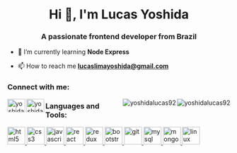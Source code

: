 <h1 align="center">Hi 👋, I'm Lucas Yoshida</h1>
<h3 align="center">A passionate frontend developer from Brazil</h3>

- 🌱 I’m currently learning **Node Express**

- 📫 How to reach me **lucaslimayoshida@gmail.com**


<h3 align="left">Connect with me:</h3>
<a href="https://linkedin.com/in/yoshidalucas" target="blank">
<img align="left" src="https://cdn.jsdelivr.net/npm/simple-icons@3.0.1/icons/linkedin.svg" alt="yoshidalucas" height="30" width="40" />
</a>
<a href="https://instagram.com/yoshidalucas92" target="blank">
<img align="left" src="https://cdn.jsdelivr.net/npm/simple-icons@3.0.1/icons/instagram.svg" alt="yoshidalucas92" height="30" width="40" />
</a>
<img align="right" src="https://github-readme-stats.vercel.app/api/top-langs/?username=yoshidalucas92&layout=compact" alt="yoshidalucas92" />



<img align="right" src="https://github-readme-stats.vercel.app/api?username=yoshidalucas92&show_icons=true&hide=issues" alt="yoshidalucas92" />

<h3 align="left">Languages and Tools:</h3>
<p align="left">
<a href="https://www.w3.org/html/" target="_blank">
<img src="https://devicons.github.io/devicon/devicon.git/icons/html5/html5-original-wordmark.svg" alt="html5" width="40" height="40"/>
</a>
<a href="https://www.w3schools.com/css/" target="_blank">
<img src="https://devicons.github.io/devicon/devicon.git/icons/css3/css3-original-wordmark.svg" alt="css3" width="40" height="40"/>
</a>
<a href="https://developer.mozilla.org/en-US/docs/Web/JavaScript" target="_blank">
<img src="https://devicons.github.io/devicon/devicon.git/icons/javascript/javascript-original.svg" alt="javascript" width="40" height="40"/>
</a>
<a href="https://reactjs.org/" target="_blank">
<img src="https://devicons.github.io/devicon/devicon.git/icons/react/react-original-wordmark.svg" alt="react" width="40" height="40"/>
</a>
<a href="https://redux.js.org" target="_blank">
<img src="https://devicons.github.io/devicon/devicon.git/icons/redux/redux-original.svg" alt="redux" width="40" height="40"/>
</a>
<a href="https://getbootstrap.com" target="_blank">
<img src="https://devicons.github.io/devicon/devicon.git/icons/bootstrap/bootstrap-plain.svg" alt="bootstrap" width="40" height="40"/>
</a>
<a href="https://git-scm.com/" target="_blank">
<img src="https://www.vectorlogo.zone/logos/git-scm/git-scm-icon.svg" alt="git" width="40" height="40"/>
</a>
<a href="https://www.mysql.com/" target="_blank">
<img src="https://devicons.github.io/devicon/devicon.git/icons/mysql/mysql-original-wordmark.svg" alt="mysql" width="40" height="40"/>
</a>
<a href="https://www.mongodb.com/" target="_blank">
<img src="https://devicons.github.io/devicon/devicon.git/icons/mongodb/mongodb-original-wordmark.svg" alt="mongodb" width="40" height="40"/>
</a>
<a href="https://www.linux.org/" target="_blank">
<img src="https://devicons.github.io/devicon/devicon.git/icons/linux/linux-original.svg" alt="linux" width="40" height="40"/>
</a>
<BR>

